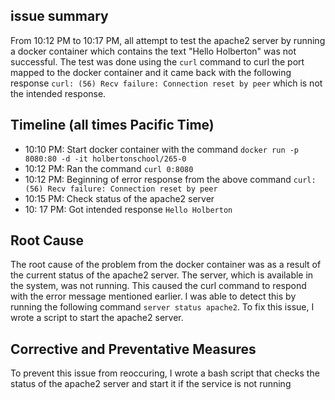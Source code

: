 ## issue summary
From 10:12 PM to 10:17 PM, all attempt to test the apache2 server by running a docker container which contains the text "Hello Holberton" was not successful. The test was done using the `curl` command to curl the port mapped to the docker container and it came back with the following response `curl: (56) Recv failure: Connection reset by peer` which is not the intended response.

## Timeline (all times Pacific Time)
- 10:10 PM: Start docker container with the command `docker run -p 8080:80 -d -it holbertonschool/265-0`
- 10:12 PM: Ran the command `curl 0:8080`
- 10:12 PM: Beginning of error response from the above command `curl: (56) Recv failure: Connection reset by peer`
- 10:15 PM: Check status of the apache2 server
- 10: 17 PM: Got intended response `Hello Holberton`

## Root Cause
The root cause of the problem from the docker container was as a result of the current status of the apache2 server. The server, which is available in the system, was not running. This caused the curl command to respond with the error message mentioned earlier. I was able to detect this by running the following command `server status apache2`. To fix this issue, I wrote a script to start the apache2 server.

## Corrective and Preventative Measures
To prevent this issue from reoccuring, I wrote a bash script that checks the status of the apache2 server and start it if the service is not running
